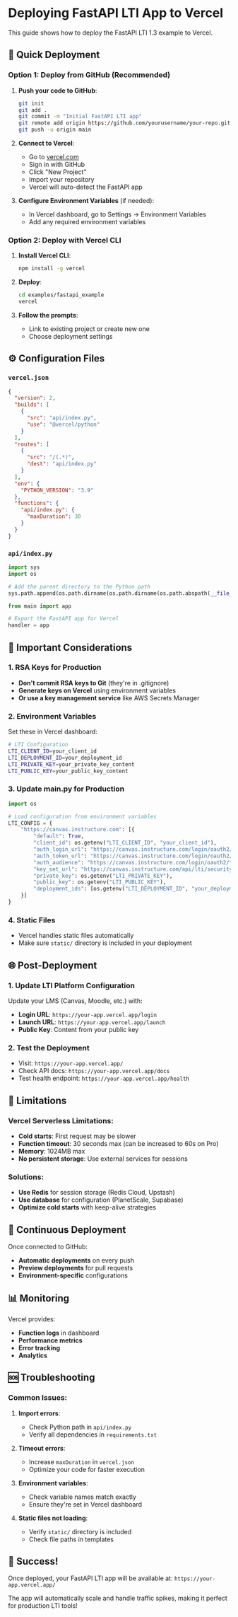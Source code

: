 # Deploying FastAPI LTI App to Vercel

This guide shows how to deploy the FastAPI LTI 1.3 example to Vercel.

## 🚀 Quick Deployment

### Option 1: Deploy from GitHub (Recommended)

1. **Push your code to GitHub**:

   ```bash
   git init
   git add .
   git commit -m "Initial FastAPI LTI app"
   git remote add origin https://github.com/yourusername/your-repo.git
   git push -u origin main
   ```

2. **Connect to Vercel**:

   - Go to [vercel.com](https://vercel.com)
   - Sign in with GitHub
   - Click "New Project"
   - Import your repository
   - Vercel will auto-detect the FastAPI app

3. **Configure Environment Variables** (if needed):
   - In Vercel dashboard, go to Settings → Environment Variables
   - Add any required environment variables

### Option 2: Deploy with Vercel CLI

1. **Install Vercel CLI**:

   ```bash
   npm install -g vercel
   ```

2. **Deploy**:

   ```bash
   cd examples/fastapi_example
   vercel
   ```

3. **Follow the prompts**:
   - Link to existing project or create new one
   - Choose deployment settings

## ⚙️ Configuration Files

### `vercel.json`

```json
{
  "version": 2,
  "builds": [
    {
      "src": "api/index.py",
      "use": "@vercel/python"
    }
  ],
  "routes": [
    {
      "src": "/(.*)",
      "dest": "api/index.py"
    }
  ],
  "env": {
    "PYTHON_VERSION": "3.9"
  },
  "functions": {
    "api/index.py": {
      "maxDuration": 30
    }
  }
}
```

### `api/index.py`

```python
import sys
import os

# Add the parent directory to the Python path
sys.path.append(os.path.dirname(os.path.dirname(os.path.abspath(__file__))))

from main import app

# Export the FastAPI app for Vercel
handler = app
```

## 🔧 Important Considerations

### 1. **RSA Keys for Production**

- **Don't commit RSA keys to Git** (they're in .gitignore)
- **Generate keys on Vercel** using environment variables
- **Or use a key management service** like AWS Secrets Manager

### 2. **Environment Variables**

Set these in Vercel dashboard:

```bash
# LTI Configuration
LTI_CLIENT_ID=your_client_id
LTI_DEPLOYMENT_ID=your_deployment_id
LTI_PRIVATE_KEY=your_private_key_content
LTI_PUBLIC_KEY=your_public_key_content
```

### 3. **Update main.py for Production**

```python
import os

# Load configuration from environment variables
LTI_CONFIG = {
    "https://canvas.instructure.com": [{
        "default": True,
        "client_id": os.getenv("LTI_CLIENT_ID", "your_client_id"),
        "auth_login_url": "https://canvas.instructure.com/login/oauth2/auth",
        "auth_token_url": "https://canvas.instructure.com/login/oauth2/token",
        "auth_audience": "https://canvas.instructure.com/login/oauth2/token",
        "key_set_url": "https://canvas.instructure.com/api/lti/security/jwks",
        "private_key": os.getenv("LTI_PRIVATE_KEY"),
        "public_key": os.getenv("LTI_PUBLIC_KEY"),
        "deployment_ids": [os.getenv("LTI_DEPLOYMENT_ID", "your_deployment_id")]
    }]
}
```

### 4. **Static Files**

- Vercel handles static files automatically
- Make sure `static/` directory is included in your deployment

## 🌐 Post-Deployment

### 1. **Update LTI Platform Configuration**

Update your LMS (Canvas, Moodle, etc.) with:

- **Login URL**: `https://your-app.vercel.app/login`
- **Launch URL**: `https://your-app.vercel.app/launch`
- **Public Key**: Content from your public key

### 2. **Test the Deployment**

- Visit: `https://your-app.vercel.app/`
- Check API docs: `https://your-app.vercel.app/docs`
- Test health endpoint: `https://your-app.vercel.app/health`

## 🚨 Limitations

### Vercel Serverless Limitations:

- **Cold starts**: First request may be slower
- **Function timeout**: 30 seconds max (can be increased to 60s on Pro)
- **Memory**: 1024MB max
- **No persistent storage**: Use external services for sessions

### Solutions:

- **Use Redis** for session storage (Redis Cloud, Upstash)
- **Use database** for configuration (PlanetScale, Supabase)
- **Optimize cold starts** with keep-alive strategies

## 🔄 Continuous Deployment

Once connected to GitHub:

- **Automatic deployments** on every push
- **Preview deployments** for pull requests
- **Environment-specific** configurations

## 📊 Monitoring

Vercel provides:

- **Function logs** in dashboard
- **Performance metrics**
- **Error tracking**
- **Analytics**

## 🆘 Troubleshooting

### Common Issues:

1. **Import errors**:

   - Check Python path in `api/index.py`
   - Verify all dependencies in `requirements.txt`

2. **Timeout errors**:

   - Increase `maxDuration` in `vercel.json`
   - Optimize your code for faster execution

3. **Environment variables**:

   - Check variable names match exactly
   - Ensure they're set in Vercel dashboard

4. **Static files not loading**:
   - Verify `static/` directory is included
   - Check file paths in templates

## 🎉 Success!

Once deployed, your FastAPI LTI app will be available at:
`https://your-app.vercel.app/`

The app will automatically scale and handle traffic spikes, making it perfect for production LTI tools!
